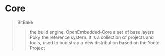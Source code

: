 # Core

> BitBake
> > the build engine. 
> OpenEmbedded-Core
> > a set of base layers
> Poky
> > the reference system. It is a collection of projects and tools, used to bootstrap a new distribution based on the Yocto Project